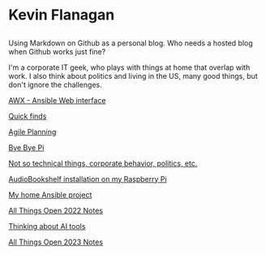 # Kevin Flanagan
## 
Using Markdown on Github as a personal blog.  Who needs a hosted blog when Github works just fine?  

I'm a corporate IT geek, who plays with things at home that overlap with work. I also think about politics and living in the US, many good things, but don't ignore the challenges.

[AWX - Ansible Web interface](includes/AWX.md)

[Quick finds](includes/quick.md)

[Agile Planning](includes/AgilePlanning.md)

[Bye Bye Pi](includes/ByeByePi.md) 

[Not so technical things, corporate behavior, politics, etc.](includes/Latest.md)

[AudioBookshelf installation on my Raspberry Pi](includes/audiobookshelf.md)

[My home Ansible project](includes/HomeAnsibleProject.md)

[All Things Open 2022 Notes](includes/ATO2022Notes.md)

[Thinking about AI tools](includes/AI%20tool%20thoughts.md)

[All Things Open 2023 Notes](includes/ATO2023Notes.md)